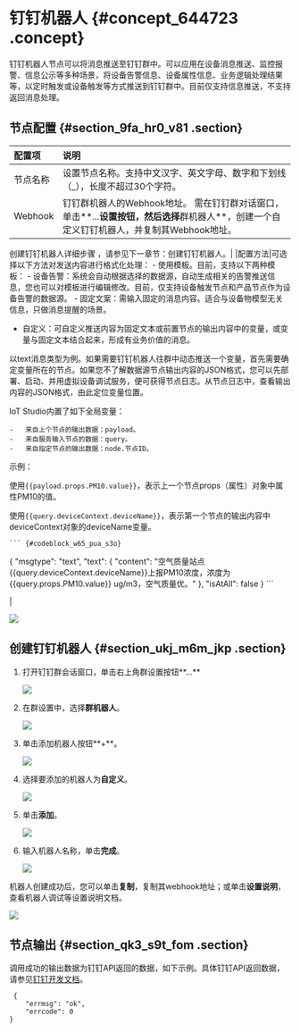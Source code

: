 # 钉钉机器人 {#concept_644723 .concept}

钉钉机器人节点可以将消息推送至钉钉群中。可以应用在设备消息推送、监控报警、信息公示等多种场景，将设备告警信息、设备属性信息、业务逻辑处理结果等，以定时触发或设备触发等方式推送到钉钉群中。目前仅支持信息推送，不支持返回消息处理。

## 节点配置 {#section_9fa_hr0_v81 .section}

|配置项|说明|
|:--|:-|
|节点名称|设置节点名称。支持中文汉字、英文字母、数字和下划线（\_），长度不超过30个字符。|
|Webhook|钉钉群机器人的Webhook地址。 需在钉钉群对话窗口，单击**...**设置按钮，然后选择**群机器人**，创建一个自定义钉钉机器人，并复制其Webhook地址。

 创建钉钉机器人详细步骤 ，请参见下一章节：创建钉钉机器人。|
|配置方法|可选择以下方法对发送内容进行格式化处理： -   使用模板。目前，支持以下两种模板：
    -   设备告警：系统会自动根据选择的数据源，自动生成相关的告警推送信息，您也可以对模板进行编辑修改。目前，仅支持设备触发节点和产品节点作为设备告警的数据源。
    -   固定文案：需输入固定的消息内容。适合与设备物模型无关信息，只做消息提醒的场景。
-   自定义：可自定义推送内容为固定文本或前置节点的输出内容中的变量，或变量与固定文本结合起来，形成有业务价值的消息。

以text消息类型为例。如果需要钉钉机器人往群中动态推送一个变量，首先需要确定变量所在的节点。如果您不了解数据源节点输出内容的JSON格式，您可以先部署、启动、并用虚拟设备调试服务，便可获得节点日志。从节点日志中，查看输出内容的JSON格式，由此定位变量位置。

IoT Studio内置了如下全局变量：

    -   来自上个节点的输出数据：payload。
    -   来自服务输入节点的数据：query。
    -   来自指定节点的输出数据：node.节点ID。
示例：

使用`{{payload.props.PM10.value}}`，表示上一个节点props（属性）对象中属性PM10的值。

使用`{{query.deviceContext.deviceName}}`，表示第一个节点的输出内容中deviceContext对象的deviceName变量。

    ``` {#codeblock_w65_pua_s3o}
{
  "msgtype": "text", 
  "text": {
    "content": "空气质量站点{{query.deviceContext.deviceName}}上报PM10浓度，浓度为{{query.props.PM10.value}} ug/m3，空气质量优。"
 }, 
      "isAtAll": false
}
    ```


 |

![](http://static-aliyun-doc.oss-cn-hangzhou.aliyuncs.com/assets/img/221169/156144693547812_zh-CN.png)

## 创建钉钉机器人 {#section_ukj_m6m_jkp .section}

1.  打开钉钉群会话窗口，单击右上角群设置按钮**...** 

    ![](http://static-aliyun-doc.oss-cn-hangzhou.aliyuncs.com/assets/img/518527/156144693549998_zh-CN.png)

2.  在群设置中，选择**群机器人**。

    ![](http://static-aliyun-doc.oss-cn-hangzhou.aliyuncs.com/assets/img/518527/156144693650000_zh-CN.png)

3.  单击添加机器人按钮**+**。

    ![](http://static-aliyun-doc.oss-cn-hangzhou.aliyuncs.com/assets/img/518527/156144693650001_zh-CN.png)

4.  选择要添加的机器人为**自定义**。

    ![](http://static-aliyun-doc.oss-cn-hangzhou.aliyuncs.com/assets/img/518527/156144693650002_zh-CN.png)

5.  单击**添加**。

    ![](http://static-aliyun-doc.oss-cn-hangzhou.aliyuncs.com/assets/img/518527/156144693650004_zh-CN.png)

6.  输入机器人名称，单击**完成**。

    ![](http://static-aliyun-doc.oss-cn-hangzhou.aliyuncs.com/assets/img/518527/156144693650005_zh-CN.png)


机器人创建成功后，您可以单击**复制**，复制其webhook地址；或单击**设置说明**，查看机器人调试等设置说明文档。

![](http://static-aliyun-doc.oss-cn-hangzhou.aliyuncs.com/assets/img/518527/156144693750007_zh-CN.png)

## 节点输出 {#section_qk3_s9t_fom .section}

调用成功的输出数据为钉钉API返回的数据，如下示例。具体钉钉API返回数据，请参见[钉钉开发文档](https://open-doc.dingtalk.com/microapp/serverapi3/rg1occ)。

``` {#codeblock_r4q_anc_9ws}
 {
    "errmsg": "ok",
    "errcode": 0
}
```

